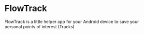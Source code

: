 # FlowTrack

FlowTrack is a little helper app for your Android device to save your personal points of interest (Tracks)
